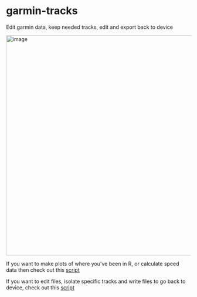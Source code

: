 # garmin-tracks

Edit garmin data, keep needed tracks, edit and export back to device 

<img width="800" height="600" alt="image" src="https://github.com/user-attachments/assets/b076f46c-626e-4a3c-81d0-b24f25e9dcb8" />

If you want to make plots of where you've been in R, or calculate speed data then check out this [script](https://github.com/LucasFJones/garmin-tracks/blob/main/scripts/data_analysis_and_plot.R)

If you want to edit files, isolate specific tracks and write files to go back to device, check out this [script](https://github.com/LucasFJones/garmin-tracks/blob/main/scripts/edit_gpx.R)
